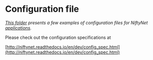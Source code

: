 # Configuration file
*[This folder](../config) presents a few examples of configuration files for NiftyNet
[applications](#../niftynet/application/).*

Please check out the configuration specifications at

[http://niftynet.readthedocs.io/en/dev/config_spec.html](http://niftynet.readthedocs.io/en/dev/config_spec.html)
